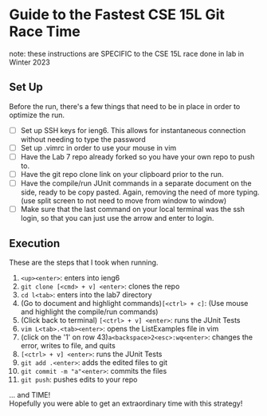 # Guide to the Fastest CSE 15L Git Race Time
note: these instructions are SPECIFIC to the CSE 15L race done in lab in Winter 2023

## Set Up
Before the run, there's a few things that need to be in place in order to optimize the run.
- [ ] Set up SSH keys for ieng6. This allows for instantaneous connection without needing to type the password
- [ ] Set up .vimrc in order to use your mouse in vim
- [ ] Have the Lab 7 repo already forked so you have your own repo to push to.
- [ ] Have the git repo clone link on your clipboard prior to the run.
- [ ] Have the compile/run JUnit commands in a separate document on the side, ready to be copy pasted. Again, removing the need of more typing. (use split screen to not need to move from window to window)
- [ ] Make sure that the last command on your local terminal was the ssh login, so that you can just use the <up> arrow and enter to login. 

## Execution
These are the steps that I took when running. 
  
1. `<up><enter>`: enters into ieng6
2. `git clone [<cmd> + v] <enter>`: clones the repo
3. `cd l<tab>`: enters into the lab7 directory
4. (Go to document and highlight commands)`[<ctrl> + c]`: (Use mouse and highlight the compile/run commands) 
5. (Click back to terminal) `[<ctrl> + v] <enter>`: runs the JUnit Tests
6. `vim L<tab>.<tab><enter>`: opens the ListExamples file in vim
7. (click on the '1' on row 43)`a<backspace>2<esc>:wq<enter>`: changes the error, writes to file, and quits
8. `[<ctrl> + v] <enter>`: runs the JUnit Tests
9. `git add .<enter>`: adds the edited files to git
10. `git commit -m "a"<enter>`: commits the files
11. `git push`<enter>: pushes edits to your repo
  
... and TIME!\
Hopefully you were able to get an extraordinary time with this strategy!
